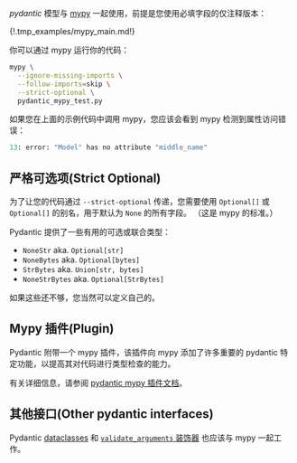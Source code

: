 *pydantic* 模型与 [mypy](http://mypy-lang.org/) 一起使用，前提是您使用必填字段的仅注释版本：

{!.tmp_examples/mypy_main.md!}

你可以通过 mypy 运行你的代码：

```bash
mypy \
  --ignore-missing-imports \
  --follow-imports=skip \
  --strict-optional \
  pydantic_mypy_test.py
```

如果您在上面的示例代码中调用 mypy，您应该会看到 mypy 检测到属性访问错误：

```python
13: error: "Model" has no attribute "middle_name"
```

## 严格可选项(Strict Optional)

为了让您的代码通过 `--strict-optional` 传递，您需要使用 `Optional[]` 或 `Optional[]` 的别名，用于默认为 `None` 的所有字段。 （这是 mypy 的标准。）

Pydantic 提供了一些有用的可选或联合类型：

* `NoneStr` aka. `Optional[str]`
* `NoneBytes` aka. `Optional[bytes]`
* `StrBytes` aka. `Union[str, bytes]`
* `NoneStrBytes` aka. `Optional[StrBytes]`

如果这些还不够，您当然可以定义自己的。

## Mypy 插件(Plugin)

Pydantic 附带一个 mypy 插件，该插件向 mypy 添加了许多重要的 pydantic 特定功能，以提高其对代码进行类型检查的能力。

有关详细信息，请参阅 [pydantic mypy 插件文档](../mypy_plugin.md)。

## 其他接口(Other pydantic interfaces)

Pydantic [dataclasses](dataclasses.md) 和 [`validate_arguments` 装饰器](validation_decorator.md)
也应该与 mypy 一起工作。
